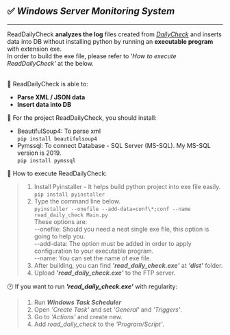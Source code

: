   ## ✅ **_Windows Server Monitoring System_**
***
ReadDailyCheck __analyzes the log__ files created from _[DailyCheck](https://github.com/za5321/DailyCheck)_ and inserts data into DB without installing python by running an __executable program__ with extension exe. <br/>In order to build the exe file, please refer to _'How to execute ReadDailyCheck'_ at the below.<br/><br/>

📝 ReadDailyCheck is able to:<br/>
* __Parse XML / JSON data__
* __Insert data into DB__

🔧 For the project ReadDailyCheck, you should install:<br/>
* BeautifulSoup4: To parse xml<br/>
`pip install beautifulsoup4`
* Pymssql: To connect Database - SQL Server (MS-SQL). My MS-SQL version is 2019.<br/>
`pip install pymssql`

🔧 How to execute ReadDailyCheck:<br/>
>   1. Install Pyinstaller - It helps build python project into exe file easily.<br/>
    `pip install pyinstaller`
>   2.  Type the command line below. <br/>
    `pyinstaller --onefile --add-data=conf\*;conf --name read_daily_check Main.py`<br/>
    These options are:<br/>
    --onefile: Should you need a neat single exe file, this option is going to help you.<br/>
    --add-data: The option must be added in order to apply configuration to your executable program.<br/>
    --name: You can set the name of exe file.<br/>
>   3. After building, you can find **_'read_daily_check.exe'_** at **_'dist'_** folder.
>   4. Upload **_'read_daily_check.exe'_** to the FTP server.

🕑 If you want to run **_'read_daily_check.exe'_** with regularity:<br/>
>   1. Run **_Windows Task Scheduler_**
>   2. Open _'Create Task'_ and set _'General'_ and _'Triggers'_.
>   3. Go to _'Actions'_ and create new.
>   4. Add _read_daily_check_ to the _'Program/Script'_.
